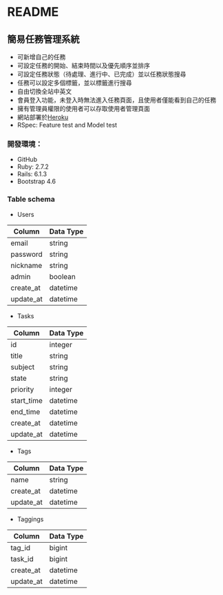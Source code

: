 # README

## 簡易任務管理系統
* 可新增自己的任務
* 可設定任務的開始、結束時間以及優先順序並排序
* 可設定任務狀態（待處理、進行中、已完成）並以任務狀態搜尋
* 任務可以設定多個標籤，並以標籤進行搜尋
* 自由切換全站中英文
* 會員登入功能，未登入時無法進入任務頁面，且使用者僅能看到自己的任務
* 擁有管理員權限的使用者可以存取使用者管理頁面
* 網站部署於[Heroku](http://taskwebsite.herokuapp.com/)
* RSpec: Feature test and Model test

### 開發環境：
  * GitHub
  * Ruby: 2.7.2
  * Rails: 6.1.3
  * Bootstrap 4.6

### Table schema
  * Users

  | Column     | Data Type |
  | --------   | --------  |
  | email      | string    |
  | password   | string    |
  | nickname   | string    |
  | admin      | boolean   |
  | create_at  | datetime  |
  | update_at  | datetime  |

  * Tasks

  | Column     | Data Type |
  | --------   | --------  |
  | id         | integer   |
  | title      | string    |
  | subject    | string    |
  | state      | string    |
  | priority   | integer   |
  | start_time | datetime  |
  | end_time   | datetime  |
  | create_at  | datetime  |
  | update_at  | datetime  |

  * Tags

  | Column     | Data Type |
  | --------   | --------  |
  | name       | string    |
  | create_at  | datetime  |
  | update_at  | datetime  |

  * Taggings

  | Column     | Data Type |
  | --------   | --------  |
  | tag_id     | bigint    |
  | task_id    | bigint    |
  | create_at  | datetime  |
  | update_at  | datetime  |
